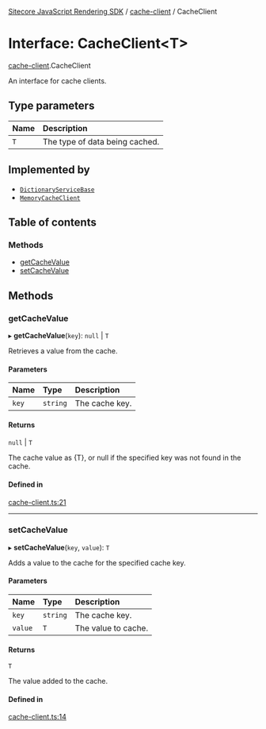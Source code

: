 [Sitecore JavaScript Rendering SDK](../README.md) / [cache-client](../modules/cache_client.md) / CacheClient

# Interface: CacheClient<T\>

[cache-client](../modules/cache_client.md).CacheClient

An interface for cache clients.

## Type parameters

| Name | Description |
| :------ | :------ |
| `T` | The type of data being cached. |

## Implemented by

- [`DictionaryServiceBase`](../classes/i18n_dictionary_service.DictionaryServiceBase.md)
- [`MemoryCacheClient`](../classes/cache_client.MemoryCacheClient.md)

## Table of contents

### Methods

- [getCacheValue](cache_client.CacheClient.md#getcachevalue)
- [setCacheValue](cache_client.CacheClient.md#setcachevalue)

## Methods

### getCacheValue

▸ **getCacheValue**(`key`): ``null`` \| `T`

Retrieves a value from the cache.

#### Parameters

| Name | Type | Description |
| :------ | :------ | :------ |
| `key` | `string` | The cache key. |

#### Returns

``null`` \| `T`

The cache value as {T}, or null if the specified key was not found in the cache.

#### Defined in

[cache-client.ts:21](https://github.com/Sitecore/jss/blob/c1078945/packages/sitecore-jss/src/cache-client.ts#L21)

___

### setCacheValue

▸ **setCacheValue**(`key`, `value`): `T`

Adds a value to the cache for the specified cache key.

#### Parameters

| Name | Type | Description |
| :------ | :------ | :------ |
| `key` | `string` | The cache key. |
| `value` | `T` | The value to cache. |

#### Returns

`T`

The value added to the cache.

#### Defined in

[cache-client.ts:14](https://github.com/Sitecore/jss/blob/c1078945/packages/sitecore-jss/src/cache-client.ts#L14)
